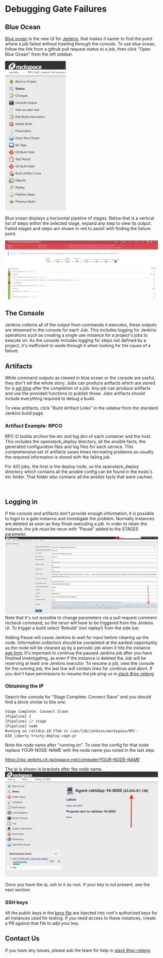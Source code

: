 # Debugging Gate Failures

## Blue Ocean
[Blue ocean](https://rpc.jenkins.cit.rackspace.net/blue/organizations/jenkins/pipelines) is the new UI for [Jenkins](https://rpc.jenkins.cit.rackspace.net/), that makes it easier to find the point where
a job failed without trawling through the console. To use blue ocean, follow
the link from a github pull request status to a job, then click "Open Blue
Ocean" from the left sidebar.

<img src="images/debugging/sidebar.png" width=200>

Blue ocean displays a horizontal pipeline of stages. Below that is a vertical
list of steps within the selected stage, expand any step to view its output.
Failed stages and steps are shown in red to assist with finding the failure point.

![](images/debugging/blueocean.png)



## The Console
Jenkins collects all of the output from commands it executes, these outputs are
streamed to the console for each Job. This includes logging for Jenkins
operations such as creating a single use instance for a project's jobs to
execute on. As the console includes logging for steps not defined by a project,
it's inefficient to wade through it when looking for the cause of a failure.

## Artifacts
While command outputs as viewed in blue ocean or the console are useful, they
don't tell the whole story. Jobs can produce artifacts which are stored
for a [set time](https://github.com/rcbops/rpc-gating/blob/master/playbooks/upload_to_swift.yml) after the completion of a job. Any job can produce artifacts
and use the provided functions to publish those. Jobs artifacts should include
everything required to debug a build.

To view artifacts, click "Build Artifact Links" in the sidebar from the standard
Jenkins build page.

### Artifact Example: RPCO

RPC-O builds archive the etc and log dirs of each container and the host.
This includes the openstack_deploy directory, all the ansible facts, the generated
configuration files and log files for each service. This comprehensive set of
artifacts saves times recreating problems as usually the required information
is stored with the failing job.





For AIO jobs, the host is the deploy node, so the openstack_deploy directory
which contains all the ansible config can be found in the hosts's etc folder.
That folder also contains all the ansible facts that were cached.

 
## Logging in
If the console and artifacts don't provide enough information, it is possible
to login to a gate instance and investigate the problem. Normally instances
are deleted as soon as they finish executing a job. In order to retain
the instance, the job must be rerun with "Pause" added to the STAGES parameter.
![](images/debugging/add_pause.png)
Note that it's not possible to change parameters via a pull request comment
recheck command, so the rerun will have to be triggered from the Jenkins UI. To
trigger a build select 'Rebuild' (not replay!) from the side bar.

Adding Pause will cause Jenkins to wait for input before clearing up the node.
Information collection should be completed at the earliest opportunity as the
node will be cleaned up by a periodic job when it hits the instance [age
limit](https://github.com/rcbops/rpc-gating/blob/master/rpc_jobs/periodic_cleanup.yml#L6-L9).
It's important to continue the paused Jenkins job after you have finished
investigating, as even if the instance is deleted the Job will be reserving at
least one Jenkins executor. To resume a job, view the console for the running job,
the last line will contain links for continue and abort. If you don't have
permissions to resume the job ping us in [slack #rpc-releng ](https://rackspace.slack.com/messages/C5E42823W)

### Obtaining the IP
Search the console for "Stage Complete: Connect Slave" and you should find a
block similar to this one:

```
Stage Complete: Connect Slave
[Pipeline] }
[Pipeline] // stage
[Pipeline] node
Running on raltdcp-10-77a6 in /var/lib/jenkins/workspace/RPC-AIO_liberty-trusty-deploy-ceph-pr
```

Note the node name after "running on". To view the config for that node replace
YOUR-NODE-NAME with the node name you noted in the last step.

https://rpc.jenkins.cit.rackspace.net/computer/YOUR-NODE-NAME

The ip is shown in brackets after the node name.
![](images/debugging/node_ip.png)

Once you have the ip, ssh to it as root. If your key is not present, see the
next section.

### SSH keys
All the public keys in the [keys file](https://github.com/rcbops/rpc-gating/blob/master/keys/rcb.keys) are injected
into root's authorized keys for all instances used for testing. If you need
access to these instances, create a PR against that file to add your key.


## Contact Us
If you have any issues, please ask the team for help in [slack #rpc-releng](https://rackspace.slack.com/messages/C5E42823W
)
